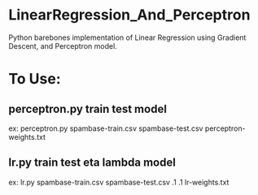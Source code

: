 # LinearRegression_And_Perceptron
Python barebones implementation of Linear Regression using Gradient Descent, and Perceptron model.

# To Use:
## perceptron.py train test model

 
ex: perceptron.py spambase-train.csv spambase-test.csv perceptron-weights.txt


## lr.py train test eta lambda model

ex: lr.py spambase-train.csv spambase-test.csv .1 .1 lr-weights.txt
